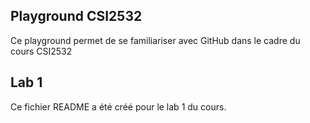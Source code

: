 ## Playground CSI2532

Ce playground permet de se familiariser avec GitHub dans le cadre du cours CSI2532

## Lab 1

Ce fichier README a été créé pour le lab 1 du cours.